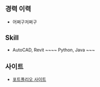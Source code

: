 ## 경력 이력 
* 어쩌구저쩌구

## Skill
* AutoCAD, Revit ~~~~ Python, Java ~~~

## 사이트
* [포트폴리오 사이트](https://sites.google.com/view/yongx22dog/%ED%99%88)
